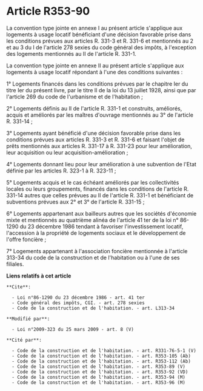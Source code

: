 # Article R353-90

La convention type jointe en annexe I au présent article s'applique aux logements à usage locatif bénéficiant d'une décision
favorable prise dans les conditions prévues aux articles R. 331-3 et R. 331-6 et mentionnés au 2 et au 3 du I de l'article
278 sexies du code général des impôts, à l'exception des logements mentionnés au II de l'article R. 331-1. 

La convention type jointe en annexe II au présent article s'applique aux logements à usage locatif répondant à l'une des
conditions suivantes : 

1° Logements financés dans les conditions prévues par le chapitre Ier du titre Ier du présent livre, par le titre II de la
loi du 13 juillet 1928, ainsi que par l'article 269 du code de l'urbanisme et de l'habitation ; 

2° Logements définis au II de l'article R. 331-1 et construits, améliorés, acquis et améliorés par les maîtres d'ouvrage
mentionnés au 3° de l'article R. 331-14 ; 

3° Logements ayant bénéficié d'une décision favorable prise dans les conditions prévues aux articles R. 331-3 et R. 331-6 et
faisant l'objet de prêts mentionnés aux articles R. 331-17 à R. 331-23 pour leur amélioration, leur acquisition ou leur
acquisition-amélioration ; 

4° Logements donnant lieu pour leur amélioration à une subvention de l'Etat définie par les articles R. 323-1 à R. 323-11 ; 

5° Logements acquis et le cas échéant améliorés par les collectivités locales ou leurs groupements, financés dans les
conditions de l'article R. 331-14 autres que celles prévues au II de l'article R. 331-1 et bénéficiant de subventions prévues
aux 2° et 3° de l'article R. 331-15 ; 

6° Logements appartenant aux bailleurs autres que les sociétés d'économie mixte et mentionnés au quatrième alinéa de
l'article 41 ter de la loi n° 86-1290 du 23 décembre 1986 tendant à favoriser l'investissement locatif, l'accession à la
propriété de logements sociaux et le développement de l'offre foncière ; 

7° Logements appartenant à l'association foncière mentionnée à l'article 313-34 du code de la construction et de l'habitation
ou à l'une de ses filiales.

**Liens relatifs à cet article**

	**Cite**:

	  - Loi n°86-1290 du 23 décembre 1986 - art. 41 ter
	  - Code général des impôts, CGI. - art. 278 sexies
	  - Code de la construction et de l'habitation. - art. L313-34

	**Modifié par**:

	  - Loi n°2009-323 du 25 mars 2009 - art. 8 (V)

	**Cité par**:

	  - Code de la construction et de l'habitation. - art. R331-76-5-1 (V)
	  - Code de la construction et de l'habitation. - art. R353-105 (Ab)
	  - Code de la construction et de l'habitation. - art. R353-112 (Ab)
	  - Code de la construction et de l'habitation. - art. R353-89 (V)
	  - Code de la construction et de l'habitation. - art. R353-92 (VD)
	  - Code de la construction et de l'habitation. - art. R353-94 (M)
	  - Code de la construction et de l'habitation. - art. R353-96 (M)
